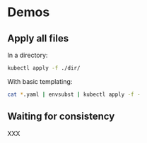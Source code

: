 # Demos

## Apply all files

In a directory:

```bash
kubectl apply -f ./dir/
```

With basic templating:

```bash
cat *.yaml | envsubst | kubectl apply -f -
```

## Waiting for consistency

XXX